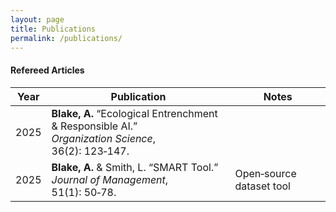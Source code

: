 ```yaml
---
layout: page
title: Publications
permalink: /publications/
---
```


#### Refereed Articles

| Year | Publication | Notes |
|------|-------------|-------|
| 2025 | **Blake, A.** “Ecological Entrenchment & Responsible AI.” <br><em>Organization Science</em>, 36(2): 123‑147. | |
| 2025 | **Blake, A.** & Smith, L. “SMART Tool.” <br><em>Journal of Management</em>, 51(1): 50‑78. | Open‑source dataset tool |

